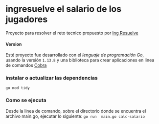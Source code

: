 # ingresuelve el salario de los jugadores
Proyecto para resolver el reto tecnico propuesto por [Ing Resuelve](https://github.com/resuelve/prueba-ing-backend)
#### Version
Esté proyecto fue desarrollado con el *lenguaje de  programación Go*, usando la versión `1.13.8`  y una biblioteca para crear aplicaciones en linea de comandos [Cobra](https://github.com/spf13/cobra)

### instalar o actualizar las dependencias
`go mod tidy` 

### Como se ejecuta
Desde la linea de comando, sobre el directorio donde se encuentra el  archivo main.go, ejecutar lo  siguiente:
`go run  main.go calc-salario`
